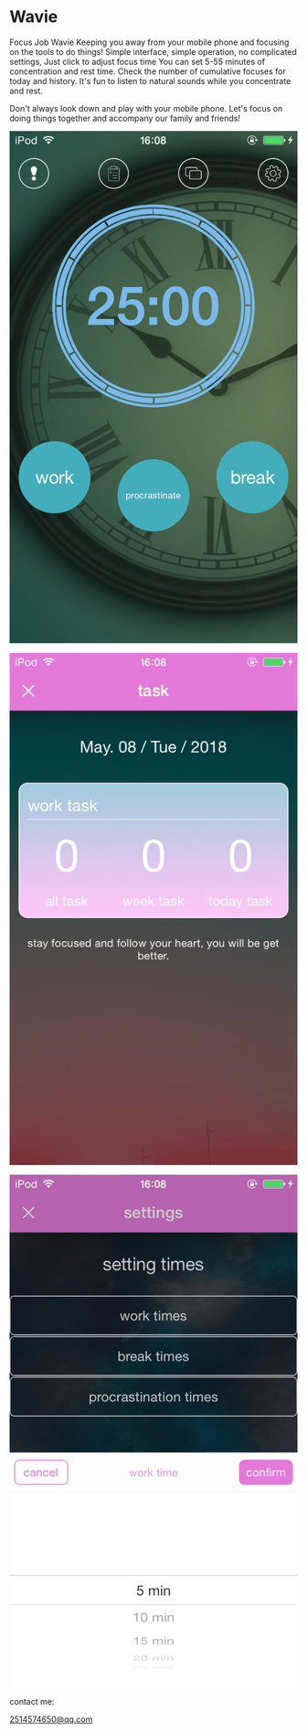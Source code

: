 # Wavie
Focus Job
Wavie
Keeping you away from your mobile phone and focusing on the tools to do things!
Simple interface, simple operation, no complicated settings,
Just click to adjust focus time
You can set 5-55 minutes of concentration and rest time.
Check the number of cumulative focuses for today and history.
It's fun to listen to natural sounds while you concentrate and rest.

Don't always look down and play with your mobile phone. Let's focus on doing things together and accompany our family and friends!

![image](https://raw.githubusercontent.com/GATHERGreen/Wavie/master/1.png)

![image](https://raw.githubusercontent.com/GATHERGreen/Wavie/master/2.png)

![image](https://raw.githubusercontent.com/GATHERGreen/Wavie/master/3.png)


contact me:

2514574650@qq.com
